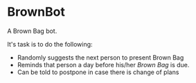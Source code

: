 # BrownBot

A Brown Bag bot.

It's task is to do the following:

- Randomly suggests the next person to present Brown Bag
- Reminds that person a day before his/her _Brown Bag_ is due.
- Can be told to postpone in case there is change of plans
